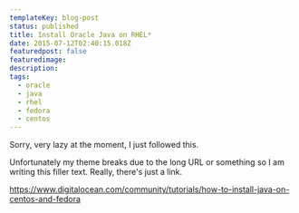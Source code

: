 ```yaml
---
templateKey: blog-post
status: published
title: Install Oracle Java on RHEL*
date: 2015-07-12T02:40:15.018Z
featuredpost: false
featuredimage:
description:
tags:
  - oracle
  - java
  - rhel
  - fedora
  - centos
---
```

Sorry, very lazy at the moment, I just followed this.

Unfortunately my theme breaks due to the long URL or something so I am writing this filler text. Really, there's just a link.

https://www.digitalocean.com/community/tutorials/how-to-install-java-on-centos-and-fedora
